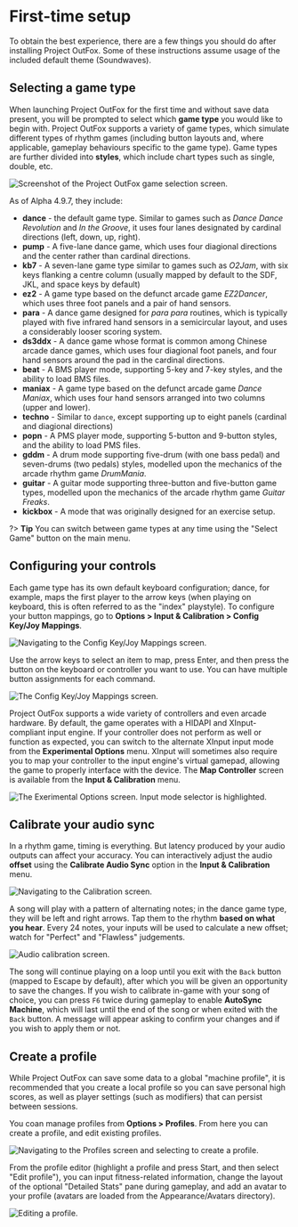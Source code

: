 
# First-time setup

To obtain the best experience, there are a few things you should do after installing Project OutFox. Some of these instructions assume usage of the included default theme (Soundwaves).

## Selecting a game type

When launching Project OutFox for the first time and without save data present, you will be prompted to select which **game type** you would like to begin with. Project OutFox supports a variety of game types, which simulate different types of rhythm games (including button layouts and, where applicable, gameplay behaviours specific to the game type). Game types are further divided into **styles**, which include chart types such as single, double, etc.

![Screenshot of the Project OutFox game selection screen.](./_media/getting-started/select-game-type.png)

As of Alpha 4.9.7, they include:

* **dance** - the default game type. Similar to games such as _Dance Dance Revolution_ and _In the Groove_, it uses four lanes designated by cardinal directions (left, down, up, right).
* **pump** - A five-lane dance game, which uses four diagional directions and the center rather than cardinal directions.
* **kb7** - A seven-lane game type similar to games such as _O2Jam_, with six keys flanking a centre column (usually mapped by default to the SDF, JKL, and space keys by default)
* **ez2** - A game type based on the defunct arcade game _EZ2Dancer_, which uses three foot panels and a pair of hand sensors.
* **para** - A dance game designed for _para para_ routines, which is typically played with five infrared hand sensors in a semicircular layout, and uses a considerably looser scoring system.
* **ds3ddx** - A dance game whose format is common among Chinese arcade dance games, which uses four diagional foot panels, and four hand sensors around the pad in the cardinal directions.
* **beat** - A BMS player mode, supporting 5-key and 7-key styles, and the ability to load BMS files.
* **maniax** - A game type based on the defunct arcade game _Dance Maniax_, which uses four hand sensors arranged into two columns (upper and lower).
* **techno** - Similar to ``dance``, except supporting up to eight panels (cardinal and diagional directions)
* **popn** - A PMS player mode, supporting 5-button and 9-button styles, and the ability to load PMS files.
* **gddm** - A drum mode supporting five-drum (with one bass pedal) and seven-drums (two pedals) styles, modelled upon the mechanics of the arcade rhythm game _DrumMania_.
* **guitar** - A guitar mode supporting three-button and five-button game types, modelled upon the mechanics of the arcade rhythm game _Guitar Freaks_.
* **kickbox** - A mode that was originally designed for an exercise setup.

?> **Tip** You can switch between game types at any time using the "Select Game" button on the main menu.

## Configuring your controls

Each game type has its own default keyboard configuration; dance, for example, maps the first player to the arrow keys (when playing on keyboard, this is often referred to as the "index" playstyle). To configure your button mappings, go to **Options > Input & Calibration > Config Key/Joy Mappings**. 

![Navigating to the Config Key/Joy Mappings screen.](./_media/getting-started/gotoconfigjoy.jpg)

Use the arrow keys to select an item to map, press Enter, and then press the button on the keyboard or controller you want to use. You can have multiple button assignments for each command.

![The Config Key/Joy Mappings screen.](./_media/getting-started/config-joy.png)

Project OutFox supports a wide variety of controllers and even arcade hardware. By default, the game operates with a HIDAPI and XInput-compliant input engine. If your controller does not perform as well or function as expected, you can switch to the alternate XInput input mode from the **Experimental Options** menu. XInput will sometimes also require you to map your controller to the input engine's virtual gamepad, allowing the game to properly interface with the device. The **Map Controller** screen is available from the **Input & Calibration** menu.

![The Exerimental Options screen. Input mode selector is highlighted.](./_media/getting-started/enable-hidapi.jpg)

## Calibrate your audio sync

In a rhythm game, timing is everything. But latency produced by your audio outputs can affect your accuracy. You can interactively adjust the audio **offset** using the **Calibrate Audio Sync** option in the **Input & Calibration** menu.

![Navigating to the Calibration screen.](./_media/getting-started/calibrate-sync.jpg)

A song will play with a pattern of alternating notes; in the dance game type, they will be left and right arrows. Tap them to the rhythm **based on what you hear**. Every 24 notes, your inputs will be used to calculate a new offset; watch for "Perfect" and "Flawless" judgements.

![Audio calibration screen.](./_media/getting-started/sync-screen.jpg)

The song will continue playing on a loop until you exit with the ``Back`` button (mapped to Escape by default), after which you will be given an opportunity to save the changes. If you wish to calibrate in-game with your song of choice, you can press ``F6`` twice during gameplay to enable **AutoSync Machine**, which will last until the end of the song or when exited with the ``Back`` button. A message will appear asking to confirm your changes and if you wish to apply them or not.

## Create a profile

While Project OutFox can save some data to a global "machine profile", it is recommended that you create a local profile so you can save personal high scores, as well as player settings (such as modifiers) that can persist between sessions.

You coan manage profiles from **Options > Profiles**. From here you can create a profile, and edit existing profiles.

![Navigating to the Profiles screen and selecting to create a profile.](./_media/getting-started/create-profile.jpg)

From the profile editor (highlight a profile and press Start, and then select "Edit profile"), you can input fitness-related information, change the layout of the optional "Detailed Stats" pane during gameplay, and add an avatar to your profile (avatars are loaded from the Appearance/Avatars directory).

![Editing a profile.](./_media/getting-started/profile-screen.jpg)
